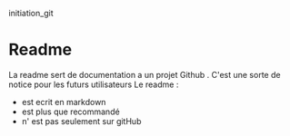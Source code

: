 initiation_git
# Readme

La readme sert de documentation a un projet Github . C'est une sorte de notice pour les futurs utilisateurs
Le readme :
- est ecrit en markdown
- est plus que recommandé
- n' est pas seulement sur gitHub
